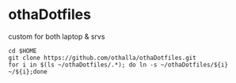 # othaDotfiles
custom for both laptop &amp; srvs

```
cd $HOME
git clone https://github.com/othalla/othaDotfiles.git
for i in $(ls ~/othaDotfiles/.*); do ln -s ~/othaDotfiles/${i} ~/${i};done
```
